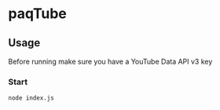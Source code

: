 # paqTube

## Usage

Before running make sure you have a YouTube Data API v3 key

### Start
```
node index.js
```
